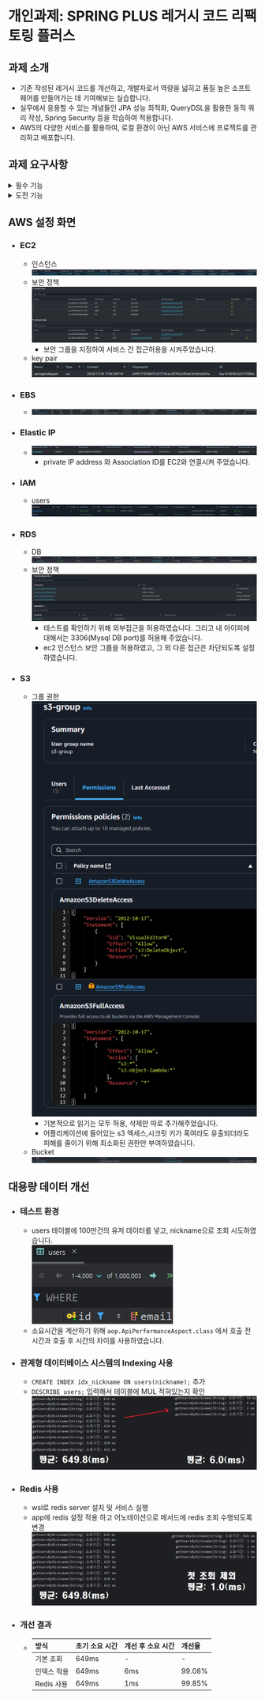 # 개인과제: SPRING PLUS 레거시 코드 리팩토링 플러스

## 과제 소개
- 기존 작성된 레거시 코드를 개선하고, 개발자로서 역량을 넓히고 품질 높은 소프트웨어를 만들어가는 데 기여해보는 실습합니다.
- 실무에서 응용할 수 있는 개념들인 JPA 성능 최적화, QueryDSL을 활용한 동적 쿼리 작성, Spring Security 등을 학습하여 적용합니다.
- AWS의 다양한 서비스를 활용하여, 로컬 환경이 아닌 AWS 서비스에 프로젝트를 관리하고 배포합니다.


## 과제 요구사항
<details><summary>필수 기능</summary>

- ### Level. 1
  1. `@Transactional`의 이해: 할 일 저장 기능을 구현한 API(/todos)를 호출할 때, 에러가 발생하고 있어요. 에러가 발생하지 않도록 코드를 수정해주세요.
  2. JWT의 이해
      - User의 정보에 nickname이 필요해졌어요.
        - User 테이블에 nickname 컬럼을 추가해주세요.
        - nickname은 중복 가능합니다.
        - 프론트엔드 개발자가 JWT에서 유저의 닉네임을 꺼내 화면에 보여주길 원하고 있어요.
  3. AOP의 이해: UserAdminController 클래스의 changeUserRole() 메소드가 실행 전 동작하도록 코드를 수정해주세요.
  4. 컨트롤러 테스트의 이해
      - 테스트 패키지 org.example.expert.domain.todo.controller의
        todo_단건_조회_시_todo가_존재하지_않아_예외가_발생한다() 테스트가 실패하고 있어요.
      - 테스트가 정상적으로 수행되어 통과할 수 있도록 테스트 코드를 수정해주세요.
  5. JPA의 이해
      - 할 일 검색 시 weather 조건, 수정일 기준 기간 검색 조건으로도 검색할 수 있어야해요.
      - JPQL을 사용하고, 쿼리 메소드명은 자유롭게 지정하되 너무 길지 않게 해주세요.

- ### Level. 2
  6. JPA Cascade
      - 할 일을 새로 저장할 시, 할 일을 생성한 유저는 담당자로 자동 등록되어야 합니다.
      - JPA의 `cascade` 기능을 활용해 할 일을 생성한 유저가 담당자로 등록될 수 있게 해주세요.
  7. N+1
      - CommentController` 클래스의 `getComments()` API를 호출할 때 N+1 문제가 발생하고 있어요. 해당 문제가 발생하지 않도록 코드를 수정해주세요.
  8. QueryDSL
      - JPQL로 작성된 `findByIdWithUser` 를 QueryDSL로 변경합니다.
      - 7번과 마찬가지로 N+1 문제가 발생하지 않도록 유의해 주세요!
  9. Spring Security
      - 기존 `Filter`와 `Argument Resolver`를 사용하던 코드들을 Spring Security로 변경해주세요.
        - 접근 권한 및 유저 권한 기능은 그대로 유지해주세요.
        - 권한은 Spring Security의 기능을 사용해주세요.
      - 토큰 기반 인증 방식은 유지할 거예요. JWT는 그대로 사용해주세요.
</details>

<details><summary>도전 기능</summary>

- ### Level. 3
  10. QueryDSL 을 사용하여 검색 기능 만들기
      - 새로운 API로 만들어주세요.
      - 검색 조건은 다음과 같아요.
        - 검색 키워드로 일정의 제목을 검색할 수 있어요.
          - 제목은 부분적으로 일치해도 검색이 가능해요.
        - 일정의 생성일 범위로 검색할 수 있어요.
          - 일정을 생성일 최신순으로 정렬해주세요.
        - 담당자의 닉네임으로도 검색이 가능해요.
          - 닉네임은 부분적으로 일치해도 검색이 가능해요.
      - 다음의 내용을 포함해서 검색 결과를 반환해주세요.
        - 일정에 대한 모든 정보가 아닌, 제목만 넣어주세요.
        - 해당 일정의 담당자 수를 넣어주세요.
        - 해당 일정의 총 댓글 개수를 넣어주세요.
      - 검색 결과는 페이징 처리되어 반환되도록 합니다.
  11. Transaction 심화
      - 매니저 등록 요청을 기록하는 로그 테이블을 만들어주세요.
        - DB 테이블명: `log`
      - 매니저 등록과는 별개로 로그 테이블에는 항상 요청 로그가 남아야 해요.
        - 매니저 등록은 실패할 수 있지만, 로그는 반드시 저장되어야 합니다.
        - 로그 생성 시간은 반드시 필요합니다.
        - 그 외 로그에 들어가는 내용은 원하는 정보를 자유롭게 넣어주세요.
  12. AWS 활용 마스터
      - **공통사항**
        - 각 AWS 서비스의 콘솔에서 내가 만든 서비스들의 설정 화면을 캡쳐하여 `README.md`에 첨부하세요.
      - **12-1. EC2**
        - EC2 인스턴스에서 어플리케이션을 실행하세요.
        - 탄력적 IP를 설정해서 외부에서도 접속할 수 있도록 해주세요.
        - 서버 접속 및 Live 상태를 확인할 수 있는 health check API를 만들고 `README.md` 에 기재하세요.
        - health check API는 누구나 접속 가능해야 해요.
        - API path는 편하게 정해도 괜찮습니다.
      - **12-2. RDS**
        - RDS에 데이터베이스를 구축하고, EC2에서 실행되는 어플리케이션에 연결하세요.
      - **12-3. S3**
        - S3 버킷을 생성하여 유저의 프로필 이미지 업로드 및 관리 API를 구현하세요.
  13. 대용량 데이터 처리
      - 대용량 데이터 처리 실습을 위해, 테스트 코드로 유저 데이터를 100만 건 생성해주세요.
        - 데이터 생성 시 닉네임은 랜덤으로 지정해주세요.
        - 가급적 동일한 닉네임이 들어가지 않도록 방법을 생각해보세요.
      - 닉네임을 조건으로 유저 목록을 검색하는 API를 만들어주세요.
        - 닉네임은 정확히 일치해야 검색이 가능해요.
      - 여러가지 아이디어로 유저 검색 속도를 줄여주세요.
        - 조회 속도를 개선할 수 있는 여러 방법을 고민하고, 각각의 방법들을 실행해보세요.
        - `README.md` 에 각 방법별 실행 결과를 비교할 수 있도록 최초 조회 속도와 개선 과정 별 조회 속도를 확인할 수 있는 표 혹은 이미지를 첨부해주세요.

</details>

## AWS 설정 화면
- ### EC2
  - 인스턴스<br>
    ![ec2_instance.png](images/ec2_instance.png)
  - 보안 정책<br>
    ![ec2_instance.png](images/ec2_security_rule.png)
    - 보안 그룹을 지정하여 서비스 간 접근허용을 시켜주었습니다.
  - key pair<br>
    ![key_paris.png](images/key_pairs.png)
- ### EBS
  - ![elastic_block_store.png](images/elastic_block_store.png)
- ### Elastic IP
  - ![elastic_ip_addresses.png](images/elastic_ip_addresses.png)
    - private IP address 와 Association ID를 EC2와 연결시켜 주었습니다.
- ### IAM
  - users<br>
    ![iam_users.png](images/iam_users.png)
- ### RDS
  - DB<br>
    ![rds_db.png](images/rds_db.png)
  - 보안 정책<br>
    ![rds_security_rule.png](images/rds_security_rule.png)
      - 테스트를 확인하기 위해 외부접근을 허용하였습니다. 그리고 내 아이피에 대해서는 3306(Mysql DB port)를 허용해 주었습니다.
      - ec2 인스턴스 보안 그룹을 허용하였고, 그 외 다른 접근은 차단되도록 설정하였습니다.
- ### S3
  - 그룹 권한<br>
    ![s3-group_permissions.png](images/s3-group_permissions.png)
      - 기본적으로 읽기는 모두 허용, 삭제만 따로 추가해주었습니다.
      - 어플리케이션에 들어있는 s3 엑세스,시크릿 키가 혹여라도 유출되더라도 피해를 줄이기 위해 최소화된 권한만 부여하였습니다. 
  - Bucket<br>
    ![s3_bucket.png](images/s3_bucket.png)


## 대용량 데이터 개선 
- ### 테스트 환경
  - users 테이블에 100만건의 유저 데이터를 넣고, nickname으로 조회 시도하였습니다.<br>
    ![users_total.png](images/users_total.png)
  - 소요시간을 계산하기 위해 `aop.ApiPerformanceAspect.class` 에서 호출 전 시간과 호출 후 시간의 차이를 사용하였습니다.
    
- ### 관계형 데이터베이스 시스템의 Indexing 사용
  - `CREATE INDEX idx_nickname ON users(nickname);` 추가
  - `DESCRIBE users;` 입력해서 테이블에 MUL 적혀있는지 확인 <br>
    ![index_performance.png](images/index_performance.png)

- ### Redis 사용
  - wsl로 redis server 설치 및 서비스 실행
  - app에 redis 설정 적용 하고 어노테이션으로 메서드에 redis 조회 수행되도록 변경<br>
    ![redis_performance.png](images/redis_performance.png)

- ### 개선 결과
  - | 방식      | 초기 소요 시간 | 개선 후 소요 시간 | 개선율    |
    |-----------|--------------|-----------------|-----------|
    | 기본 조회  | 649ms        | -               | -         |
    | 인덱스 적용 | 649ms       | 6ms             | 99.08%    |
    | Redis 사용 | 649ms       | 1ms             | 99.85%    |

































